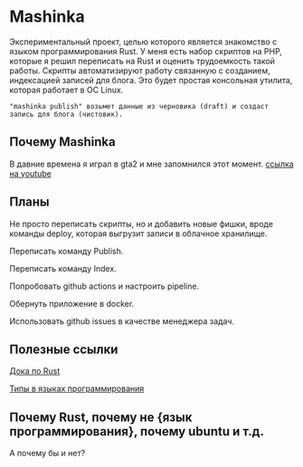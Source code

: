 # Mashinka

Экспериментальный проект, целью которого является знакомство с языком программирования Rust. У меня есть набор скриптов
на PHP, которые я решил переписать на Rust и оценить трудоемкость такой работы. Скрипты автоматизируют работу
связанную с созданием, индексацией записей для блога. Это будет простая консольная утилита, которая 
работает в ОС Linux.

```"mashinka publish" возьмет данные из черновика (draft) и создаcт запись для блога (чистовик).```

## Почему Mashinka
В давние времена я играл в gta2 и мне запомнился этот момент.
[ссылка на youtube]()

## Планы
Не просто переписать скрипты, но и добавить новые фишки, вроде команды deploy, которая выгрузит
записи в облачное хранилище.

Переписать команду Publish.

Переписать команду Index.

Попробовать github actions и настроить pipeline.

Обернуть приложение в docker.

Использовать github issues в качестве менеджера задач.

## Полезные ссылки
[Дока по Rust](https://doc.rust-lang.org/book/)

[Типы в языках программирования](http://prog.tversu.ru/library/tapl.pdf)

## Почему Rust, почему не {язык программирования}, почему ubuntu  и т.д.
А почему бы и нет?